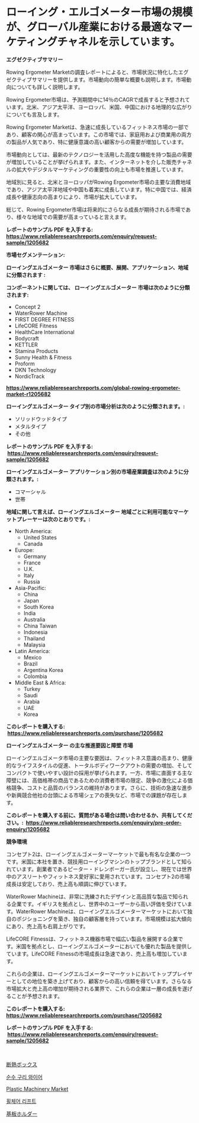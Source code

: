 <p><h1>ローイング・エルゴメーター市場の規模が、グローバル産業における最適なマーケティングチャネルを示しています。</h1></p><p><strong>エグゼクティブサマリー</strong></p>
<p><p>Rowing Ergometer Marketの調査レポートによると、市場状況に特化したエグゼクティブサマリーを提供します。市場動向の簡単な概要も説明します。市場動向についても詳しく説明します。</p><p>Rowing Ergometer市場は、予測期間中に14％のCAGRで成長すると予想されています。北米、アジア太平洋、ヨーロッパ、米国、中国における地理的な広がりについても言及します。</p><p>Rowing Ergometer Marketは、急速に成長しているフィットネス市場の一部であり、顧客の関心が高まっています。この市場では、家庭用および商業用の両方の製品が人気であり、特に健康意識の高い顧客からの需要が増加しています。</p><p>市場動向としては、最新のテクノロジーを活用した高度な機能を持つ製品の需要が増加していることが挙げられます。また、インターネットを介した販売チャネルの拡大やデジタルマーケティングの重要性の向上も市場を推進しています。</p><p>地域別に見ると、北米とヨーロッパがRowing Ergometer市場の主要な消費地域であり、アジア太平洋地域や中国も着実に成長しています。特に中国では、経済成長や健康志向の高まりにより、市場が拡大しています。</p><p>総じて、Rowing Ergometer市場は将来的にさらなる成長が期待される市場であり、様々な地域での需要が高まっていると言えます。</p></p>
<p><strong>レポートのサンプル PDF を入手する: <a href="https://www.reliableresearchreports.com/enquiry/request-sample/1205682">https://www.reliableresearchreports.com/enquiry/request-sample/1205682</a></strong></p>
<p><strong>市場セグメンテーション:</strong></p>
<p><strong> ローイングエルゴメーター 市場はさらに概要、展開、アプリケーション、地域に分類されます :</strong></p>
<p><strong>コンポーネントに関しては、 ローイングエルゴメーター 市場は次のように分類されます: &nbsp;</strong></p>
<p><ul><li>Concept 2</li><li>WaterRower Machine</li><li>FIRST DEGREE FITNESS</li><li>LifeCORE Fitness</li><li>HealthCare International</li><li>Bodycraft</li><li>KETTLER</li><li>Stamina Products</li><li>Sunny Health & Fitness</li><li>Proform</li><li>DKN Technology</li><li>NordicTrack</li></ul></p>
<p><strong><a href="https://www.reliableresearchreports.com/global-rowing-ergometer-market-r1205682">https://www.reliableresearchreports.com/global-rowing-ergometer-market-r1205682</a></strong></p>
<p><strong> ローイングエルゴメーター タイプ別の市場分析は次のように分類されます。:</strong></p>
<p><ul><li>ソリッドウッドタイプ</li><li>メタルタイプ</li><li>その他</li></ul></p>
<p><strong>レポートのサンプル PDF を入手する: &nbsp;<a href="https://www.reliableresearchreports.com/enquiry/request-sample/1205682">https://www.reliableresearchreports.com/enquiry/request-sample/1205682</a></strong></p>
<p><strong> ローイングエルゴメーター アプリケーション別の市場産業調査は次のように分類されます。:</strong></p>
<p><ul><li>コマーシャル</li><li>世帯</li></ul></p>
<p><strong>地域に関して言えば、ローイングエルゴメーター 地域ごとに利用可能なマーケットプレーヤーは次のとおりです。:</strong></p>
<p><ul>
    <li>
        North America:
        <ul>
            <li>United States</li>
            <li>Canada</li>
        </ul>
    </li>
    <li>
        Europe:
        <ul>
            <li>Germany</li>
            <li>France</li>
            <li>U.K.</li>
            <li>Italy</li>
            <li>Russia</li>
        </ul>
    </li>
    <li>
        Asia-Pacific:
        <ul>
            <li>China</li>
            <li>Japan</li>
            <li>South Korea</li>
            <li>India</li>
            <li>Australia</li>
            <li>China Taiwan</li>
            <li>Indonesia</li>
            <li>Thailand</li>
            <li>Malaysia</li>
        </ul>
    </li>
    <li>
        Latin America:
        <ul>
            <li>Mexico</li>
            <li>Brazil</li>
            <li>Argentina Korea</li>
            <li>Colombia</li>
        </ul>
    </li>
    <li>
        Middle East & Africa:
        <ul>
            <li>Turkey</li>
            <li>Saudi</li>
            <li>Arabia</li>
            <li>UAE</li>
            <li>Korea</li>
        </ul>
    </li>
    </ul></p>
<p><strong>このレポートを購入する: &nbsp;<a href="https://www.reliableresearchreports.com/purchase/1205682">https://www.reliableresearchreports.com/purchase/1205682</a></strong></p>
<p><strong>ローイングエルゴメーター の主な推進要因と障壁 市場</strong></p>
<p><p>ローイングエルゴメータ市場の主要な要因は、フィットネス意識の高まり、健康的なライフスタイルの促進、トータルボディワークアウトの需要の増加、そしてコンパクトで使いやすい設計の採用が挙げられます。一方、市場に直面する主な障壁には、高価格帯の商品であるための消費者市場の限定、競争の激化による価格競争、コストと品質のバランスの維持があります。さらに、技術の急速な進歩や新興競合他社の台頭による市場シェアの喪失など、市場での課題が存在します。</p></p>
<p><strong>このレポートを購入する前に、質問がある場合は問い合わせるか、共有してください。:&nbsp; <a href="https://www.reliableresearchreports.com/enquiry/pre-order-enquiry/1205682">https://www.reliableresearchreports.com/enquiry/pre-order-enquiry/1205682</a></strong></p>
<p><strong>競争環境</strong></p>
<p><p>コンセプト2は、ローイングエルゴメーターマーケットで最も有名な企業の一つです。米国に本社を置き、競技用ローイングマシンのトップブランドとして知られています。創業者であるピーター・ドレンボーガー氏が設立し、現在では世界中のアスリートやフィットネス愛好家に愛用されています。コンセプト2の市場成長は安定しており、売上高も順調に伸びています。</p><p>WaterRower Machineは、非常に洗練されたデザインと高品質な製品で知られる企業です。イギリスを拠点とし、世界中のユーザーから高い評価を受けています。WaterRower Machineは、ローイングエルゴメーターマーケットにおいて独自のポジショニングを築き、独自の顧客層を持っています。市場規模は拡大傾向にあり、売上高も右肩上がりです。</p><p>LifeCORE Fitnessは、フィットネス機器市場で幅広い製品を展開する企業です。米国を拠点とし、ローイングエルゴメーターにおいても優れた製品を提供しています。LifeCORE Fitnessの市場成長は急速であり、売上高も増加しています。</p><p>これらの企業は、ローイングエルゴメーターマーケットにおいてトッププレイヤーとしての地位を築き上げており、顧客からの高い信頼を得ています。さらなる市場拡大と売上高の増加が期待される業界で、これらの企業は一層の成長を遂げることが予想されます。</p></p>
<p><strong>このレポートを購入する: &nbsp; <a href="https://www.reliableresearchreports.com/purchase/1205682">https://www.reliableresearchreports.com/purchase/1205682</a></strong></p>
<p><strong>レポートのサンプル PDF を入手する: &nbsp;<a href="https://www.reliableresearchreports.com/enquiry/request-sample/1205682">https://www.reliableresearchreports.com/enquiry/request-sample/1205682</a></strong><strong></strong></p>
<p>&nbsp;</p>
<p><p><a href="https://medium.com/@terrellconn2023/%E6%96%AD%E7%86%B1%E3%83%9C%E3%83%83%E3%82%AF%E3%82%B9%E3%81%AE%E5%B8%82%E5%A0%B4%E8%A6%8F%E6%A8%A1-%E5%B8%82%E5%A0%B4%E3%81%AE%E5%B1%95%E6%9C%9B%E3%81%A8%E5%B8%82%E5%A0%B4%E4%BA%88%E6%B8%AC-2024%E5%B9%B4%E3%81%8B%E3%82%892031%E5%B9%B4-0e4326162115">断熱ボックス</a></p><p><a href="https://medium.com/@tedbernhard1944/%EC%88%9C%EC%88%98-%EA%B5%AC%EB%A6%AC-%EC%99%80%EC%9D%B4%EC%96%B4-%EC%8B%9C%EC%9E%A5-2031%EB%85%84%EA%B9%8C%EC%A7%80%EC%9D%98-%ED%8A%B8%EB%A0%8C%EB%93%9C-%EC%98%88%EC%B8%A1-%EB%B0%8F-%EA%B2%BD%EC%9F%81-%EB%B6%84%EC%84%9D-6f16c5b4c340">순수 구리 와이어</a></p><p><a href="https://github.com/Chiragrp22/Market-Research-Report-List-4/blob/main/plastic-machinery-market.md">Plastic Machinery Market</a></p><p><a href="https://medium.com/@haroldwarren626/%ED%9C%A0%EC%B2%B4%EC%96%B4-%EB%A6%AC%ED%94%84%ED%8A%B8-%EC%8B%9C%EC%9E%A5-%EA%B7%9C%EB%AA%A8-%EC%8B%9C%EC%9E%A5-%EC%A0%84%EB%A7%9D-%EB%B0%8F-%EC%8B%9C%EC%9E%A5-%EC%98%88%EC%B8%A1-2024%EB%85%84%EB%B6%80%ED%84%B0-2031%EB%85%84%EA%B9%8C%EC%A7%80-aaa40be66e32">휠체어 리프트</a></p><p><a href="https://medium.com/@peterpatel626/%E5%9F%BA%E6%9D%BF%E3%83%9B%E3%83%AB%E3%83%80%E3%83%BC%E5%B8%82%E5%A0%B4%E3%83%AC%E3%83%9D%E3%83%BC%E3%83%88%E3%81%AF-%E3%81%93%E3%81%AE%E5%B8%82%E5%A0%B4%E3%81%AE%E6%9C%80%E6%96%B0%E3%81%AE%E3%83%88%E3%83%AC%E3%83%B3%E3%83%89%E3%82%84%E6%88%90%E9%95%B7%E6%A9%9F%E4%BC%9A%E3%82%92%E6%98%8E%E3%82%89%E3%81%8B%E3%81%AB%E3%81%97%E3%81%BE%E3%81%99-ad19d6a6a63a">基板ホルダー</a></p></p>